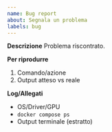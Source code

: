 ```yaml
---
name: Bug report
about: Segnala un problema
labels: bug
---
```

**Descrizione**
Problema riscontrato.

**Per riprodurre**
1. Comando/azione
2. Output atteso vs reale

**Log/Allegati**
- OS/Driver/GPU
- `docker compose ps`
- Output terminale (estratto)
